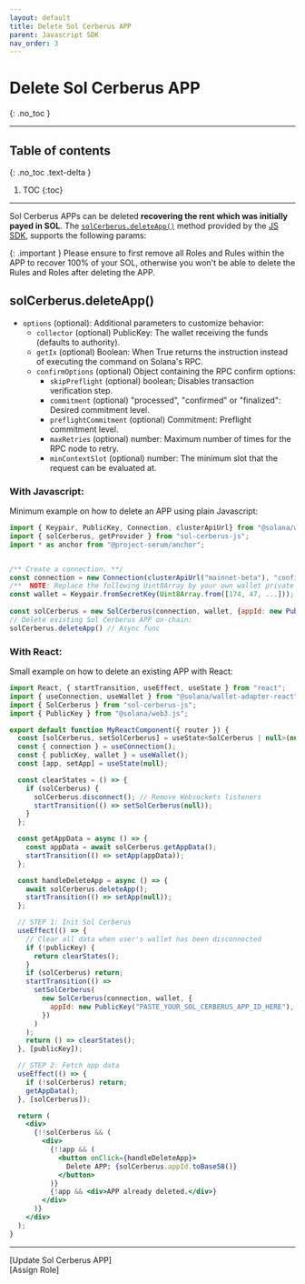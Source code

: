 ```yaml
---
layout: default
title: Delete Sol Cerberus APP
parent: Javascript SDK
nav_order: 3
---
```


# Delete Sol Cerberus APP
{: .no_toc }

---


## Table of contents
{: .no_toc .text-delta }

1. TOC
{:toc}

---

Sol Cerberus APPs can be deleted **recovering the rent which was initially payed in SOL**. The [`solCerberus.deleteApp()`] method provided by the [JS SDK], supports the following params:

{: .important }
Please ensure to first remove all Roles and Rules within the APP to recover 100% of your SOL, otherwise you won't be able to delete the Rules and Roles after deleting the APP.


## solCerberus.deleteApp()

- `options` (optional): Additional parameters to customize behavior:
  - `collector` (optional) PublicKey: The wallet receiving the funds (defaults to authority).
  - `getIx` (optional) Boolean: When True returns the instruction instead of executing the command on Solana's RPC.
  - `confirmOptions` (optional) Object containing the RPC confirm options:
    - `skipPreflight` (optional) boolean; Disables transaction verification step.
    - `commitment` (optional) "processed", "confirmed" or "finalized":  Desired commitment level.
    - `preflightCommitment` (optional) Commitment: Preflight commitment level.
    - `maxRetries` (optional) number: Maximum number of times for the RPC node to retry.
    - `minContextSlot` (optional) number: The minimum slot that the request can be evaluated at.


### With Javascript:
Minimum example on how to delete an APP using plain Javascript:

```js
import { Keypair, PublicKey, Connection, clusterApiUrl} from "@solana/web3.js";
import { solCerberus, getProvider } from "sol-cerberus-js";
import * as anchor from "@project-serum/anchor";


/** Create a connection. **/
const connection = new Connection(clusterApiUrl("mainnet-beta"), "confirmed");
/**  NOTE: Replace the following Uint8Array by your own wallet private key **/
const wallet = Keypair.fromSecretKey(Uint8Array.from([174, 47, ...]));
 
const solCerberus = new SolCerberus(connection, wallet, {appId: new PublicKey("PASTE_YOUR_SOL_CERBERUS_APP_ID_HERE")});
// Delete existing Sol Cerberus APP on-chain:
solCerberus.deleteApp() // Async func
```

### With React:
Small example on how to delete an existing APP with React:

```jsx
import React, { startTransition, useEffect, useState } from "react";
import { useConnection, useWallet } from "@solana/wallet-adapter-react";
import { SolCerberus } from "sol-cerberus-js";
import { PublicKey } from "@solana/web3.js";

export default function MyReactComponent({ router }) {
  const [solCerberus, setSolCerberus] = useState<SolCerberus | null>(null);
  const { connection } = useConnection();
  const { publicKey, wallet } = useWallet();
  const [app, setApp] = useState(null);

  const clearStates = () => {
    if (solCerberus) {
      solCerberus.disconnect(); // Remove Websockets listeners
      startTransition(() => setSolCerberus(null));
    }
  };

  const getAppData = async () => {
    const appData = await solCerberus.getAppData();
    startTransition(() => setApp(appData));
  };

  const handleDeleteApp = async () => {
    await solCerberus.deleteApp();
    startTransition(() => setApp(null));
  };

  // STEP 1: Init Sol Cerberus
  useEffect(() => {
    // Clear all data when user's wallet has been disconnected
    if (!publicKey) {
      return clearStates();
    }
    if (solCerberus) return;
    startTransition(() =>
      setSolCerberus(
        new SolCerberus(connection, wallet, {
          appId: new PublicKey("PASTE_YOUR_SOL_CERBERUS_APP_ID_HERE"),
        })
      )
    );
    return () => clearStates();
  }, [publicKey]);

  // STEP 2: Fetch app data
  useEffect(() => {
    if (!solCerberus) return;
    getAppData();
  }, [solCerberus]);

  return (
    <div>
      {!!solCerberus && (
        <div>
          {!!app && (
            <button onClick={handleDeleteApp}>
              Delete APP: {solCerberus.appId.toBase58()}
            </button>
          )}
          {!app && <div>APP already deleted.</div>}
        </div>
      )}
    </div>
  );
}
```

---

<div class="prev-next">
<div markdown="1">
[Update Sol Cerberus APP]
</div>
<div markdown="1">
[Assign Role]
</div>
</div>

[`solCerberus.deleteApp()`]: https://js-sdk.solcerberus.com/classes/SolCerberus.html#deleteApp
[JS SDK]: https://www.npmjs.com/package/sol-cerberus-js
[Update Sol Cerberus APP]: ../update-sol-cerberus-app
[Assign Role]: ../assign-role